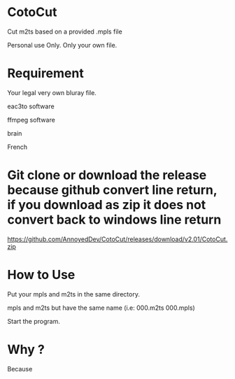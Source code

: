 # CotoCut
Cut m2ts based on a provided .mpls file

Personal use Only.
Only your own file.

# Requirement
Your legal very own bluray file.

eac3to software

ffmpeg software

brain

French 

# **Git clone or download the release because github convert line return, if you download as zip it does not convert back to windows line return**
https://github.com/AnnoyedDev/CotoCut/releases/download/v2.01/CotoCut.zip

# How to Use


Put your mpls and m2ts in the same directory.

mpls and m2ts but have the same name (i.e: 000.m2ts 000.mpls)

Start the program.

# Why ?
Because
